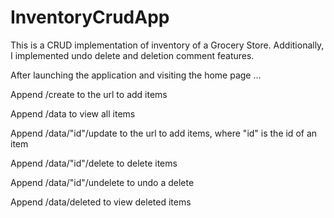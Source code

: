 # InventoryCrudApp

This is a CRUD implementation of inventory of a Grocery Store. Additionally, I implemented undo delete and deletion comment features.

After launching the application and visiting the home page ... 

Append /create to the url to add items

Append /data to view all items

Append /data/"id"/update to the url to add items, where "id" is the id of an item

Append /data/"id"/delete to delete items

Append /data/"id"/undelete to undo a delete

Append /data/deleted to view deleted items
